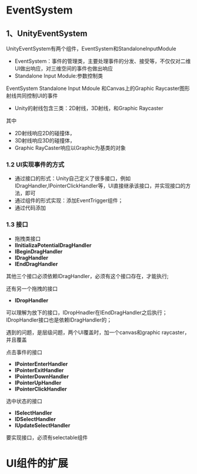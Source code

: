 # EventSystem

## 1、UnityEventSystem

UnityEventSystem有两个组件，EventSystem和StandaloneInputModule

- EventSystem：事件的管理类，主要处理事件的分发、接受等，不仅仅对二维UI做出响应，对三维空间的事件也做出响应
- Standalone Input Module:参数控制类 

EventSystem Standalone Input Mdoule 和Canvas上的Graphic Raycaster图形射线共同控制UI的事件

- Unity的射线包含三类：2D射线，3D射线，和Graphic Raycaster

其中
- 2D射线响应2D的碰撞体，
- 3D射线响应3D的碰撞体，
- Graphic RayCaster响应以Graphic为基类的对象

### 1.2 UI实现事件的方式

- 通过接口的形式：Unity自己定义了很多接口，例如IDragHandler,IPointerClickHandler等，UI直接继承该接口，并实现接口的方法，即可
- 通过组件的形式实现：添加EventTrigger组件；
- 通过代码添加


### 1.3 接口

- 拖拽类接口 
- **IInitializaPotentialDragHandler**
- **IBeginDragHandler**
- **IDragHandler**
- **IEndDragHandler**

其他三个接口必须依赖IDragHandler，必须有这个接口存在，才能执行;

还有另一个拖拽的接口

- **IDropHandler**

可以理解为放下的接口，IDropHnadler在IEndDragHandler之后执行；IDropHandler接口也是依赖IDragHandler的；

遇到的问题，是层级问题，两个UI覆盖时，加一个canvas和graphic raycaster，并且覆盖


点击事件的接口
- **IPointerEnterHandler**
- **IPointerExitHandler**
- **IPointerDownHandler**
- **IPointerUpHandler** 
- **IPointerClickHandler**


选中状态的接口
- **ISelectHandler**
- **IDSelectHandler**
- **IUpdateSelectHandler**

要实现接口，必须有selectable组件

# UI组件的扩展